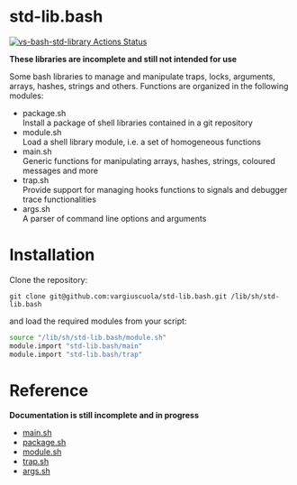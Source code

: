 # std-lib.bash

<p align="left">
  <a href="https://github.com/vargiuscuola/std-lib.bash"><img alt="vs-bash-std-library Actions Status" src="https://github.com/vargiuscuola/vs-bash-std-library/workflows/CI%20Workflow/badge.svg"></a>
</p>

**These libraries are incomplete and still not intended for use**

Some bash libraries to manage and manipulate traps, locks, arguments, arrays, hashes, strings and others.
Functions are organized in the following modules:
* package.sh  
  Install a package of shell libraries contained in a git repository
* module.sh  
  Load a shell library module, i.e. a set of homogeneous functions
* main.sh  
  Generic functions for manipulating arrays, hashes, strings, coloured messages and more
* trap.sh  
  Provide support for managing hooks functions to signals and debugger trace functionalities
* args.sh  
  A parser of command line options and arguments


# Installation

Clone the repository:
```console
git clone git@github.com:vargiuscuola/std-lib.bash.git /lib/sh/std-lib.bash
```

and load the required modules from your script:
```bash
source "/lib/sh/std-lib.bash/module.sh"
module.import "std-lib.bash/main"
module.import "std-lib.bash/trap"
```

# Reference

**Documentation is still incomplete and in progress**

* [main.sh](REFERENCE-main.md)
* [package.sh](REFERENCE-package.md)
* [module.sh](REFERENCE-module.md)
* [trap.sh](REFERENCE-trap.md)
* [args.sh](REFERENCE-args.md)



